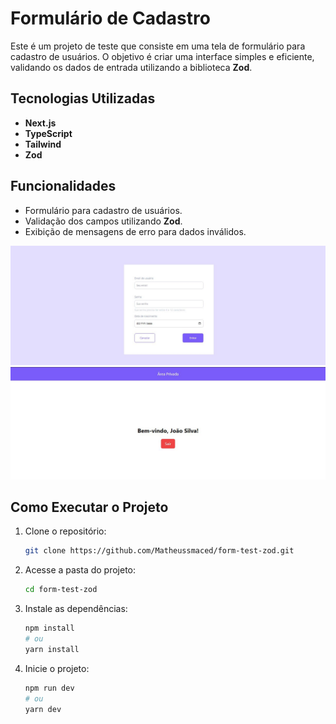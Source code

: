 # Formulário de Cadastro

Este é um projeto de teste que consiste em uma tela de formulário para cadastro de usuários. O objetivo é criar uma interface simples e eficiente, validando os dados de entrada utilizando a biblioteca **Zod**.

## Tecnologias Utilizadas

- **Next.js**
- **TypeScript**
- **Tailwind**
- **Zod**

## Funcionalidades

- Formulário para cadastro de usuários.
- Validação dos campos utilizando **Zod**.
- Exibição de mensagens de erro para dados inválidos.

![Tela de login](./src/public/print1.JPG)
![Tela de sucesso](./src/public/print.JPG)

## Como Executar o Projeto

1. Clone o repositório:

   ```bash
   git clone https://github.com/Matheussmaced/form-test-zod.git
   ```

2. Acesse a pasta do projeto:

   ```bash
   cd form-test-zod
   ```

3. Instale as dependências:

   ```bash
   npm install
   # ou
   yarn install
   ```

4. Inicie o projeto:

   ```bash
   npm run dev
   # ou
   yarn dev
   ```
